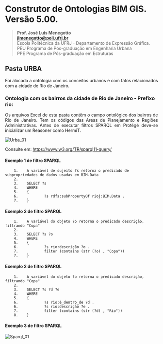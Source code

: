 # Construtor de Ontologias BIM GIS. Versão 5.00.
>**Prof. José Luis Menegotto**<br>
>**jlmenegotto@poli.ufrj.br**<br>
>Escola Politécnica da UFRJ - Departamento de Expressão Gráfica.<br>
>PEU Programa de Pós-graduação em Engenharia Urbana<br>
>PPE Programa de Pós-graduação em Estruturas<br>

## Pasta URBA 
<p align="justify">Foi alocada a ontologia com os conceitos urbanos e com fatos relacionados com a cidade de Rio de Janeiro.<br></b></p>

### Ontologia com os bairros da cidade de Rio de Janeiro - Prefixo rio:

<p align="justify">Os arquivos Excel de esta pasta contêm o campo ontológico dos bairros de Rio de Janeiro. Tem os códigos das Areas de Planejamento e Regiões Administrativas. Antes de executar filtros SPARQL em Protégé deve-se inicializar um Reasoner como HermiT.<br></b></p>

![Urba_01](https://github.com/user-attachments/assets/1d63f0af-5e21-4fe6-a6b6-7c1406b86d39)

Consulte em: https://www.w3.org/TR/sparql11-query/

#### Exemplo 1 de filtro SPARQL 

        1.    A variável de sujeito ?s retorna o predicado de subpropriedades de dados usadas em BIM.Data
        2.
        3.    SELECT ?s
        4.    WHERE
        5.    {   
        6.            ?s rdfs:subPropertyOf rioj:BIM.Data .
        7.    }

#### Exemplo 2 de filtro SPARQL 

        1.    A variável do objeto ?o retorna o predicado descrição, filtrando "Copa"
        2.
        3.    SELECT ?s ?o
        4.    WHERE
        5.    {   
        6.            ?s rio:descrição ?o .
        7.            filter (contains (str (?o) , "Copa"))
        7.    }
        
#### Exemplo 2 de filtro SPARQL 

        1.    A variável do objeto ?o retorna o predicado descrição, filtrando "Copa"
        2.
        3.    SELECT ?s ?d ?e
        4.    WHERE
        5.    {   
        6.            ?s rio:é_dentro_de ?d . 
        6.            ?s rio:descrição ?e .
        7.            filter (contains (str (?d) , "Rio"))
        8.    }

#### Exemplo 3 de filtro SPARQL

![Sparql_01](https://github.com/JLMenegotto/OntologiaBIM/assets/9437020/0a1df997-bb93-4b06-ac53-9c87c1e9d790)
     
